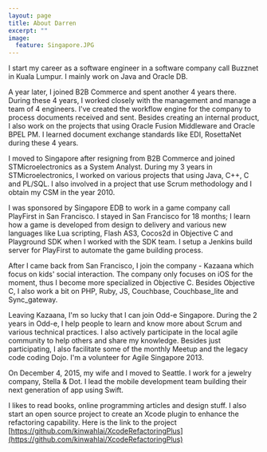 ```yaml
---
layout: page
title: About Darren
excerpt: ""
image:
  feature: Singapore.JPG
---
```


I start my career as a software engineer in a software company call Buzznet in Kuala Lumpur. I mainly work on Java and Oracle DB.

A year later, I joined B2B Commerce and spent another 4 years there. During these 4 years, I worked closely with the management and manage a team of 4 engineers. I've created the workflow engine for the company to process documents received and sent. Besides creating an internal product, I also work on the projects that using Oracle Fusion Middleware and Oracle BPEL PM. I learned document exchange standards like EDI, RosettaNet during these 4 years.

I moved to Singapore after resigning from B2B Commerce and joined STMicroelectronics as a System Analyst. During my 3 years in STMicroelectronics, I worked on various projects that using Java, C++, C and PL/SQL. I also involved in a project that use Scrum methodology and I obtain my CSM in the year 2010.

I was sponsored by Singapore EDB to work in a game company call PlayFirst in San Francisco. I stayed in San Francisco for 18 months; I learn how a game is developed from design to delivery and various new languages like Lua scripting, Flash AS3, Cocos2d in Objective C and Playground SDK when I worked with the SDK team. I setup a Jenkins build server for PlayFirst to automate the game building process.

After I came back from San Francisco, I join the company - Kazaana which focus on kids' social interaction. The company only focuses on iOS for the moment, thus I become more specialized in Objective C. Besides Objective C, I also work a bit on PHP, Ruby, JS, Couchbase, Couchbase_lite and Sync_gateway.

Leaving Kazaana, I'm so lucky that I can join Odd-e Singapore. During the 2 years in Odd-e, I help people to learn and know more about Scrum and various technical practices. I also actively participate in the local agile community to help others and share my knowledge. Besides just participating, I also facilitate some of the monthly Meetup and the legacy code coding Dojo. I'm a volunteer for Agile Singapore 2013.

On December 4, 2015, my wife and I moved to Seattle. I work for a jewelry company, Stella & Dot. I lead the mobile development team building their next generation of app using Swift.

I likes to read books, online programming articles and design stuff. I also start an open source project to create an Xcode plugin to enhance the refactoring capability. Here is the link to the project [https://github.com/kinwahlai/XcodeRefactoringPlus](https://github.com/kinwahlai/XcodeRefactoringPlus)
